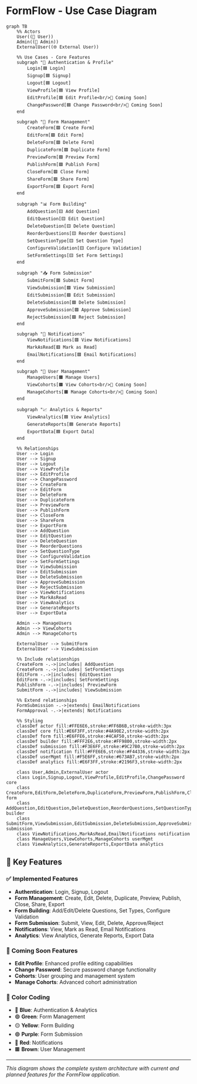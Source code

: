 # FormFlow - Use Case Diagram

```mermaid
graph TB
    %% Actors
    User((👤 User))
    Admin((👑 Admin))
    ExternalUser((🌐 External User))
    
    %% Use Cases - Core Features
    subgraph "🔐 Authentication & Profile"
        Login[🟦 Login]
        Signup[🟦 Signup]
        Logout[🟦 Logout]
        ViewProfile[🟦 View Profile]
        EditProfile[🟦 Edit Profile<br/>🔄 Coming Soon]
        ChangePassword[🟦 Change Password<br/>🔄 Coming Soon]
    end
    
    subgraph "📝 Form Management"
        CreateForm[🟩 Create Form]
        EditForm[🟩 Edit Form]
        DeleteForm[🟩 Delete Form]
        DuplicateForm[🟩 Duplicate Form]
        PreviewForm[🟩 Preview Form]
        PublishForm[🟩 Publish Form]
        CloseForm[🟩 Close Form]
        ShareForm[🟩 Share Form]
        ExportForm[🟩 Export Form]
    end
    
    subgraph "📊 Form Building"
        AddQuestion[🟨 Add Question]
        EditQuestion[🟨 Edit Question]
        DeleteQuestion[🟨 Delete Question]
        ReorderQuestions[🟨 Reorder Questions]
        SetQuestionType[🟨 Set Question Type]
        ConfigureValidation[🟨 Configure Validation]
        SetFormSettings[🟨 Set Form Settings]
    end
    
    subgraph "📥 Form Submission"
        SubmitForm[🟪 Submit Form]
        ViewSubmission[🟪 View Submission]
        EditSubmission[🟪 Edit Submission]
        DeleteSubmission[🟪 Delete Submission]
        ApproveSubmission[🟪 Approve Submission]
        RejectSubmission[🟪 Reject Submission]
    end
    
    subgraph "🔔 Notifications"
        ViewNotifications[🟥 View Notifications]
        MarkAsRead[🟥 Mark as Read]
        EmailNotifications[🟥 Email Notifications]
    end
    
    subgraph "👥 User Management"
        ManageUsers[🟫 Manage Users]
        ViewCohorts[🟫 View Cohorts<br/>🔄 Coming Soon]
        ManageCohorts[🟫 Manage Cohorts<br/>🔄 Coming Soon]
    end
    
    subgraph "📈 Analytics & Reports"
        ViewAnalytics[🟦 View Analytics]
        GenerateReports[🟦 Generate Reports]
        ExportData[🟦 Export Data]
    end
    
    %% Relationships
    User --> Login
    User --> Signup
    User --> Logout
    User --> ViewProfile
    User --> EditProfile
    User --> ChangePassword
    User --> CreateForm
    User --> EditForm
    User --> DeleteForm
    User --> DuplicateForm
    User --> PreviewForm
    User --> PublishForm
    User --> CloseForm
    User --> ShareForm
    User --> ExportForm
    User --> AddQuestion
    User --> EditQuestion
    User --> DeleteQuestion
    User --> ReorderQuestions
    User --> SetQuestionType
    User --> ConfigureValidation
    User --> SetFormSettings
    User --> ViewSubmission
    User --> EditSubmission
    User --> DeleteSubmission
    User --> ApproveSubmission
    User --> RejectSubmission
    User --> ViewNotifications
    User --> MarkAsRead
    User --> ViewAnalytics
    User --> GenerateReports
    User --> ExportData
    
    Admin --> ManageUsers
    Admin --> ViewCohorts
    Admin --> ManageCohorts
    
    ExternalUser --> SubmitForm
    ExternalUser --> ViewSubmission
    
    %% Include relationships
    CreateForm -.->|includes| AddQuestion
    CreateForm -.->|includes| SetFormSettings
    EditForm -.->|includes| EditQuestion
    EditForm -.->|includes| SetFormSettings
    PublishForm -.->|includes| PreviewForm
    SubmitForm -.->|includes| ViewSubmission
    
    %% Extend relationships
    FormSubmission -.->|extends| EmailNotifications
    FormApproval -.->|extends| Notifications
    
    %% Styling
    classDef actor fill:#FFE6E6,stroke:#FF6B6B,stroke-width:3px
    classDef core fill:#E6F3FF,stroke:#4A90E2,stroke-width:2px
    classDef form fill:#E6FFE6,stroke:#4CAF50,stroke-width:2px
    classDef builder fill:#FFF2E6,stroke:#FF9800,stroke-width:2px
    classDef submission fill:#F3E6FF,stroke:#9C27B0,stroke-width:2px
    classDef notification fill:#FFE6E6,stroke:#F44336,stroke-width:2px
    classDef userMgmt fill:#F5E6FF,stroke:#673AB7,stroke-width:2px
    classDef analytics fill:#E6F3FF,stroke:#2196F3,stroke-width:2px
    
    class User,Admin,ExternalUser actor
    class Login,Signup,Logout,ViewProfile,EditProfile,ChangePassword core
    class CreateForm,EditForm,DeleteForm,DuplicateForm,PreviewForm,PublishForm,CloseForm,ShareForm,ExportForm form
    class AddQuestion,EditQuestion,DeleteQuestion,ReorderQuestions,SetQuestionType,ConfigureValidation,SetFormSettings builder
    class SubmitForm,ViewSubmission,EditSubmission,DeleteSubmission,ApproveSubmission,RejectSubmission submission
    class ViewNotifications,MarkAsRead,EmailNotifications notification
    class ManageUsers,ViewCohorts,ManageCohorts userMgmt
    class ViewAnalytics,GenerateReports,ExportData analytics
```

## 🎯 Key Features

### ✅ **Implemented Features**
- **Authentication**: Login, Signup, Logout
- **Form Management**: Create, Edit, Delete, Duplicate, Preview, Publish, Close, Share, Export
- **Form Building**: Add/Edit/Delete Questions, Set Types, Configure Validation
- **Form Submission**: Submit, View, Edit, Delete, Approve/Reject
- **Notifications**: View, Mark as Read, Email Notifications
- **Analytics**: View Analytics, Generate Reports, Export Data

### 🔄 **Coming Soon Features**
- **Edit Profile**: Enhanced profile editing capabilities
- **Change Password**: Secure password change functionality
- **Cohorts**: User grouping and management system
- **Manage Cohorts**: Advanced cohort administration

### 🎨 **Color Coding**
- 🔵 **Blue**: Authentication & Analytics
- 🟢 **Green**: Form Management
- 🟡 **Yellow**: Form Building
- 🟣 **Purple**: Form Submission
- 🔴 **Red**: Notifications
- 🟫 **Brown**: User Management

---

*This diagram shows the complete system architecture with current and planned features for the FormFlow application.*
